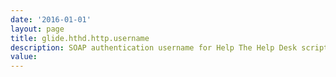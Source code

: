 ```yaml
---
date: '2016-01-01'
layout: page
title: glide.hthd.http.username
description: SOAP authentication username for Help The Help Desk script. 
value:  
---
```

